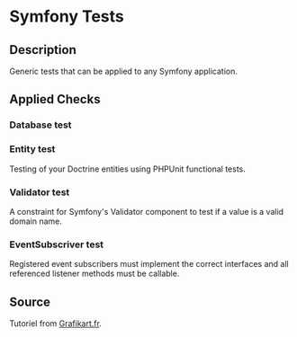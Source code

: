 # Symfony Tests



## Description



Generic tests that can be applied to any Symfony application.

## Applied Checks



### Database test

### Entity test

Testing of your Doctrine entities using PHPUnit functional tests. 

### Validator test

A constraint for Symfony's Validator component to test if a value is a valid domain name.

### EventSubscriver test

Registered event subscribers must implement the correct interfaces and all referenced listener methods must be callable.


## Source
Tutoriel from [Grafikart.fr](http://grafikart.fr/).
